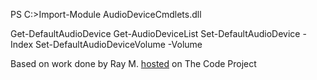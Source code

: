 
PS C:\>Import-Module AudioDeviceCmdlets.dll

Get-DefaultAudioDevice
Get-AudioDeviceList
Set-DefaultAudioDevice -Index <int>
Set-DefaultAudioDeviceVolume -Volume <float>

Based on work done by Ray M. <a href="http://www.codeproject.com/Articles/18520/Vista-Core-Audio-API-Master-Volume-Control">hosted</a> on The Code Project
